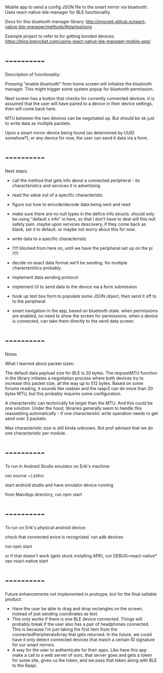 Mobile app to send a config JSON file to the smart mirror via bluetooth.
Uses react-native-ble-manager for BLE functionality.

Docs for this bluetooth manager library:
http://innoveit.github.io/react-native-ble-manager/methods/#startoptions

Example project to refer to for getting bonded devices:
https://blog.logrocket.com/using-react-native-ble-manager-mobile-app/

# ----------

Description of functionality:

Pressing "enable bluetooth" from home screen will initialize the bluetooth manager. This might trigger some system popup for bluetooth permission.

Next screen has a button that checks for currently connected devices. It is assumed that the user will have paired to a device in their device settings, then will come back here.

MTU between the two devices can be negotiated up. But should be ok just to write data as multiple packets.

Upon a smart mirror device being found (as determined by UUID somehow?), or any device for now, the user can send it data via a form.

# ----------

Next steps:

- call the method that gets info about a connected peripheral - its characteristics and services it is advertising
- read the value out of a specific characteristic
- figure out how to encode/decode data being sent and read
- make sure there are no null types in the defice info structs. should only be using "default x info" in here, so that I don't have to deal will this null safety pain. maybe upon services descovery, if they come back as blank, set it to default. or maybe not worry about this for now.
- write data to a specific characteristic

- !!!!! blocked from here on, until we have the peripheral set up on the pi !!!!!

- decide on exact data format we'll be sending. for multiple characteristics probably.
- implement data sending protocol
- implement UI to send data to the device via a form submission
- hook up text box form to populate some JSON object, then send it off to to the peripheral
- smart navigation in the app, based on bluetooth state. when permissions are enabled, no need to show the screen for permissions. when a device is connected, can take them directly to the send data screen.

# ----------

Notes

What I learned about packet sizes:

The default data payload size for BLE is 20 bytes. The requestMTU function in the library initiates a negotiation process where both devices try to increase this packet size, all the way up to 512 bytes. Based on some forums reading, it sounds like rasbian and the raspi3 can do more than 20 byles MTU, but this probably requires some configuration.

A charactersitic can technically be larger than the MTU. And this could be one solution. Under the hood, libraries generally seem to handle this reassebling automatically - if one charactersitic write operation needs to get send over 3 packets.

Max characteristic size is still kinda unknown. But prof advised that we do one characteristic per module.


# ----------

To run in Android Studio emulator on Erik's machine:

run
   source ~/.zshrc

start android studio and have emulator device running

from MainApp directory, run
   npm start

# ----------

To run on Erik's physical android device:

check that connected evice is recognized. run
   adb devices

run
   npm start

or if that doesn't work (gets stuck installing APK), run
   DEBUG=react-native* npx react-native start

# ----------

Future enhancements not implemented in protoype, but for the final sellable product:
- Have the user be able to drag and drop rectangles on the screen, instead of just sending coordinates as text.
- This only works if there is one BLE device connected. Things will probably break if the user also has a pair of headphones connected. This is because I'm just taking the first item from the connectedPeripheralsArray that gets returned. In the future, we could have it only detect connected devices that match a certain ID signature for our smart mirrors.
- A way for the user to authenticate for their apps. Like have this app make a call to a web server of ours, that server goes and gets a token for some site, gives us the token, and we pass that token along with BLE to the Raspi.